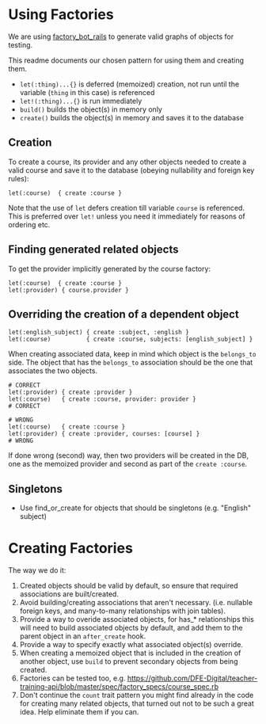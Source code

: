 # Using Factories

We are using
[factory_bot_rails](https://github.com/thoughtbot/factory_bot_rails#factory_bot_rails----)
to generate valid graphs of objects for testing.

This readme documents our chosen pattern for using them and creating them.

* `let(:thing)...{}` is deferred (memoized) creation, not run until the variable (`thing` in this case) is referenced
* `let!(:thing)...{}` is run immediately
* `build()` builds the object(s) in memory only
* `create()` builds the object(s) in memory and saves it to the database

## Creation

To create a course, its provider and any other objects needed to create a valid
course and save it to the database (obeying nullability and foreign key rules):

```
let(:course)  { create :course }
```

Note that the use of `let` defers creation till variable `course` is
referenced.  This is preferred over `let!` unless you need it immediately for
reasons of ordering etc.

## Finding generated related objects

To get the provider implicitly generated by the course factory:

```
let(:course)  { create :course }
let(:provider) { course.provider }
```

## Overriding the creation of a dependent object

```
let(:english_subject) { create :subject, :english }
let(:course)          { create :course, subjects: [english_subject] }
```

When creating associated data, keep in mind which object is the `belongs_to`
side. The object that has the `belongs_to` association should be the one that
associates the two objects.

```
# CORRECT
let(:provider) { create :provider }
let(:course)   { create :course, provider: provider }
# CORRECT
```

```
# WRONG
let(:course)   { create :course }
let(:provider) { create :provider, courses: [course] }
# WRONG
```

If done wrong (second) way, then two providers will be created in the DB, one as the
memoized provider and second as part of the `create :course`.

## Singletons

* Use find_or_create for objects that should be singletons (e.g. "English"
  subject)


# Creating Factories

The way we do it:

1. Created objects should be valid by default, so ensure that required
   associations are built/created.
2. Avoid building/creating associations that aren't necessary. (i.e. nullable
   foreign keys, and many-to-many relationships with join tables).
3. Provide a way to overide associated objects, for has_* relationships this
   will need to build associated objects by default, and add them to the parent
   object in an `after_create` hook.
4. Provide a way to specify exactly what associated object(s) override.
5. When creating a memoized object that is included in the creation of another
   object, use `build` to prevent secondary objects from being created.
6. Factories can be tested too, e.g.
   <https://github.com/DFE-Digital/teacher-training-api/blob/master/spec/factory_specs/course_spec.rb>
7. Don't continue the `count` trait pattern you might find already in the code
   for creating many related objects, that turned out not to be such a great
   idea. Help eliminate them if you can.

